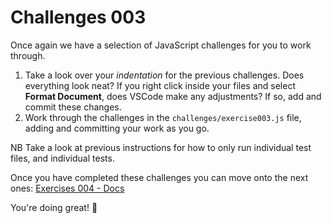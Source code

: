 # Challenges 003

Once again we have a selection of JavaScript challenges for you to work through.

1. Take a look over your _indentation_ for the previous challenges. Does everything look neat? If you right click inside your files and select **Format Document**, does VSCode make any adjustments? If so, add and commit these changes.
2. Work through the challenges in the `challenges/exercise003.js` file, adding and committing your work as you go.

NB Take a look at previous instructions for how to only run individual test files, and individual tests.

Once you have completed these challenges you can move onto the next ones: [Exercises 004 - Docs](./exercise004.md)

You're doing great! 🙌
